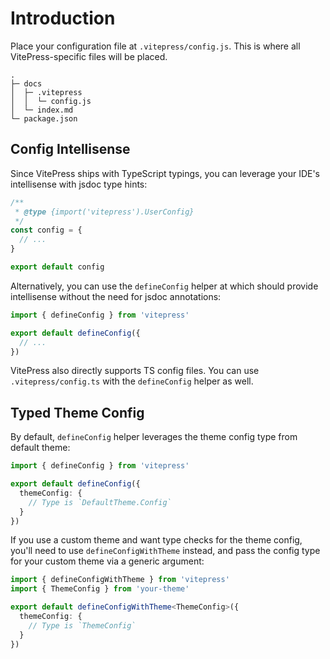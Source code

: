 # Introduction

Place your configuration file at `.vitepress/config.js`. This is where all VitePress-specific files will be placed.

```
.
├─ docs
│  ├─ .vitepress
│  │  └─ config.js
│  └─ index.md
└─ package.json
```

## Config Intellisense

Since VitePress ships with TypeScript typings, you can leverage your IDE's intellisense with jsdoc type hints:

```js
/**
 * @type {import('vitepress').UserConfig}
 */
const config = {
  // ...
}

export default config
```

Alternatively, you can use the `defineConfig` helper at which should provide intellisense without the need for jsdoc annotations:

```js
import { defineConfig } from 'vitepress'

export default defineConfig({
  // ...
})
```

VitePress also directly supports TS config files. You can use `.vitepress/config.ts` with the `defineConfig` helper as well.

## Typed Theme Config

By default, `defineConfig` helper leverages the theme config type from default theme:

```ts
import { defineConfig } from 'vitepress'

export default defineConfig({
  themeConfig: {
    // Type is `DefaultTheme.Config`
  }
})
```

If you use a custom theme and want type checks for the theme config, you'll need to use `defineConfigWithTheme` instead, and pass the config type for your custom theme via a generic argument:

```ts
import { defineConfigWithTheme } from 'vitepress'
import { ThemeConfig } from 'your-theme'

export default defineConfigWithTheme<ThemeConfig>({
  themeConfig: {
    // Type is `ThemeConfig`
  }
})
```
